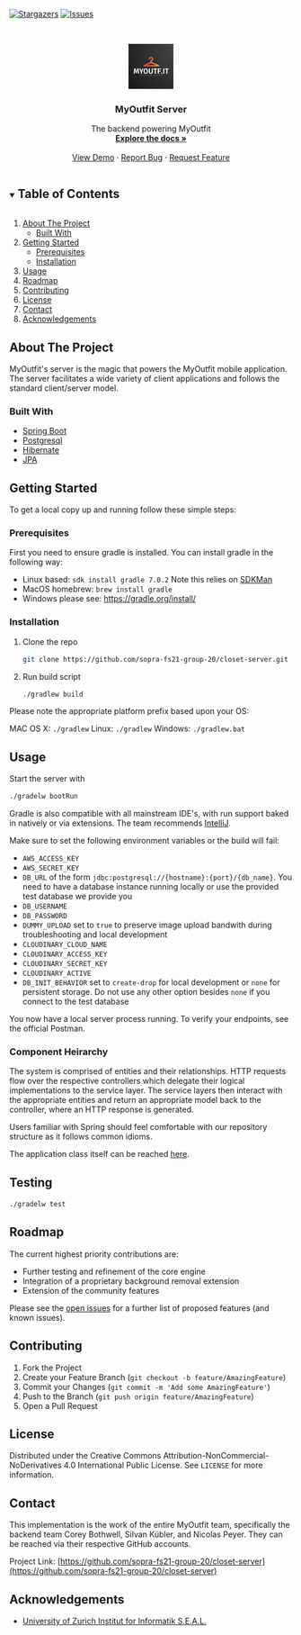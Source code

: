<!--
*** Thanks for checking out the Best-README-Template. If you have a suggestion
*** that would make this better, please fork the repo and create a pull request
*** or simply open an issue with the tag "enhancement".
*** Thanks again! Now go create something AMAZING! :D
***
***
***
*** To avoid retyping too much info. Do a search and replace for the following:
*** sopra-fs21-group-20, closet-server, email, project_title, project_description
-->



<!-- PROJECT SHIELDS -->
<!--
*** I'm using markdown "reference style" links for readability.
*** Reference links are enclosed in brackets [ ] instead of parentheses ( ).
*** See the bottom of this document for the declaration of the reference variables
*** for contributors-url, forks-url, etc. This is an optional, concise syntax you may use.
*** https://www.markdownguide.org/basic-syntax/#reference-style-links
-->

[![Stargazers][stars-shield]][stars-url]
[![Issues][issues-shield]][issues-url]

<!-- PROJECT LOGO -->
<br />
<p align="center">
  <a href="https://github.com/sopra-fs21-group-20/closet-server">
    <img src="logo.png" alt="Logo" width="80" height="80">
  </a>

  <h3 align="center">MyOutfit Server</h3>

  <p align="center">
    The backend powering MyOutfit
    <br />
    <a href="https://github.com/sopra-fs21-group-20/closet-server"><strong>Explore the docs »</strong></a>
    <br />
    <br />
    <a href="https://github.com/sopra-fs21-group-20/closet-server">View Demo</a>
    ·
    <a href="https://github.com/sopra-fs21-group-20/closet-server/issues">Report Bug</a>
    ·
    <a href="https://github.com/sopra-fs21-group-20/closet-server/issues">Request Feature</a>
  </p>
</p>



<!-- TABLE OF CONTENTS -->
<details open="open">
  <summary><h2 style="display: inline-block">Table of Contents</h2></summary>
  <ol>
    <li>
      <a href="#about-the-project">About The Project</a>
      <ul>
        <li><a href="#built-with">Built With</a></li>
      </ul>
    </li>
    <li>
      <a href="#getting-started">Getting Started</a>
      <ul>
        <li><a href="#prerequisites">Prerequisites</a></li>
        <li><a href="#installation">Installation</a></li>
      </ul>
    </li>
    <li><a href="#usage">Usage</a></li>
    <li><a href="#roadmap">Roadmap</a></li>
    <li><a href="#contributing">Contributing</a></li>
    <li><a href="#license">License</a></li>
    <li><a href="#contact">Contact</a></li>
    <li><a href="#acknowledgements">Acknowledgements</a></li>
  </ol>
</details>



<!-- ABOUT THE PROJECT -->
## About The Project

MyOutfit's server is the magic that powers the MyOutfit mobile application. The server facilitates a wide variety of client applications and follows the standard client/server model.


### Built With

* [Spring Boot](https://github.com/spring-projects/spring-boot)
* [Postgresql](https://github.com/postgres/postgres)
* [Hibernate](https://github.com/hibernate/)
* [JPA](https://github.com/spring-projects/spring-data-jpa)

<!-- GETTING STARTED -->
## Getting Started

To get a local copy up and running follow these simple steps:

### Prerequisites

First you need to ensure gradle is installed. You can install gradle in the following way:

* Linux based: `sdk install gradle 7.0.2` Note this relies on [SDKMan](http://sdkman.io)
* MacOS homebrew: `brew install gradle`
* Windows please see: https://gradle.org/install/

### Installation

1. Clone the repo
   ```sh
   git clone https://github.com/sopra-fs21-group-20/closet-server.git
   ```
2. Run build script
   ```sh
   ./gradlew build
   ```

Please note the appropriate platform prefix based upon your OS:

MAC OS X: `./gradlew`
Linux: `./gradlew`
Windows: `./gradlew.bat`

<!-- USAGE EXAMPLES -->
## Usage

Start the server with  
```sh
./gradelw bootRun
```

Gradle is also compatible with all mainstream IDE's, with run support baked in natively or via extensions.
The team recommends [IntelliJ](https://www.jetbrains.com/idea/download/#section=mac).

Make sure to set the following environment variables or the build will fail:

* `AWS_ACCESS_KEY`
* `AWS_SECRET_KEY`
* `DB_URL` of the form `jdbc:postgresql://{hostname}:{port}/{db_name}`. You need to have a database instance running locally or use the provided test database we provide you
* `DB_USERNAME`
* `DB_PASSWORD`
* `DUMMY_UPLOAD` set to `true` to preserve image upload bandwith during troubleshooting and local development
* `CLOUDINARY_CLOUD_NAME`
* `CLOUDINARY_ACCESS_KEY`
* `CLOUDINARY_SECRET_KEY`
* `CLOUDINARY_ACTIVE`
* `DB_INIT_BEHAVIOR` set to `create-drop` for local development or `none` for persistent storage. Do not use any other option besides `none` if you connect to the test database

You now have a local server process running. To verify your endpoints, see the official Postman.

### Component Heirarchy

The system is comprised of entities and their relationships. HTTP requests flow over the respective controllers which delegate their logical implementations to the service layer. The service layers then interact with the appropriate entities and return an appropriate model back to the controller, where an HTTP response is generated.

Users familiar with Spring should feel comfortable with our repository structure as it follows common idioms.

The application class itself can be reached [here](https://github.com/sopra-fs21-group-20/closet-server/blob/main/src/main/java/ch/uzh/ifi/hase/soprafs21/Application.java).

## Testing

```sh
./gradelw test
```

<!-- _For more examples, please refer to the [Documentation](https://example.com)_ -->

<!-- ROADMAP -->
## Roadmap

The current highest priority contributions are:

* Further testing and refinement of the core engine
* Integration of a proprietary background removal extension
* Extension of the community features

Please see the [open issues](https://github.com/sopra-fs21-group-20/closet-server/issues) for a further list of proposed features (and known issues).

<!-- CONTRIBUTING -->
## Contributing

1. Fork the Project
2. Create your Feature Branch (`git checkout -b feature/AmazingFeature`)
3. Commit your Changes (`git commit -m 'Add some AmazingFeature'`)
4. Push to the Branch (`git push origin feature/AmazingFeature`)
5. Open a Pull Request

<!-- LICENSE -->
## License

Distributed under the Creative Commons Attribution-NonCommercial-NoDerivatives 4.0 International Public License. See `LICENSE` for more information.

<!-- CONTACT -->
## Contact

This implementation is the work of the entire MyOutfit team, specifically the backend team Corey Bothwell, Silvan Kübler, and Nicolas Peyer.
They can be reached via their respective GitHub accounts.

Project Link: [https://github.com/sopra-fs21-group-20/closet-server](https://github.com/sopra-fs21-group-20/closet-server)

<!-- ACKNOWLEDGEMENTS -->
## Acknowledgements

* [University of Zurich Institut for Informatik S.E.A.L.](https://www.ifi.uzh.ch/en/seal.html)

<!-- MARKDOWN LINKS & IMAGES -->
<!-- https://www.markdownguide.org/basic-syntax/#reference-style-links -->
[stars-shield]: https://img.shields.io/github/stars/sopra-fs21-group-20/closet-server.svg?style=plastic
[stars-url]: https://github.com/sopra-fs21-group-20/closet-server/stargazers
[issues-shield]: https://img.shields.io/github/issues/sopra-fs21-group-20/closet-server.svg?style=plastic
[issues-url]: https://github.com/sopra-fs21-group-20/closet-server/issues
[license-shield]: https://img.shields.io/github/license/sopra-fs21-group-20/closet-server.svg?style=plastic
[license-url]: https://github.com/sopra-fs21-group-20/closet-server/blob/master/LICENSE.txt
